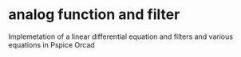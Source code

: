 # analog function and filter
 Implemetation of a linear differential equation and filters and various equations in Pspice Orcad
